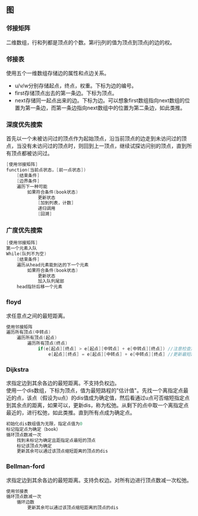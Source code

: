 ## 图
### 邻接矩阵
二维数组，行和列都是顶点的个数。第i行j列的值为顶点到顶点j的边的权。

### 邻接表
使用五个一维数组存储边的属性和点边关系。
* u/v/w分别存储起点，终点，权重。下标为边的编号。  
* first存储顶点出去的第一条边。下标为顶点。  
* next存储同一起点出来的边。下标为边。可以想象first数组指向next数组的位置为第一条边，而第一条边指向next数组中的位置为第二条边，如此类推。  

### 深度优先搜索
首先以一个未被访问过的顶点作为起始顶点，沿当前顶点的边走到未访问过的顶点，当没有未访问过的顶点时，则回到上一顶点，继续试探访问别的顶点，直到所有顶点都被访问过。
```C
[使用邻接矩阵]
function(当前点状态，[前一点状态])
    [结束条件]
    [边界条件]
    遍历下一种可能
        如果符合条件(book状态)
            更新状态
            [加到列表，计数]
            递归调用
            [回溯]
```

### 广度优先搜索
```C
[使用邻接矩阵]
第一个元素入队
While(队列不为空)
    [结束条件]
    遍历从head元素能到达的下一个元素
        如果符合条件(book状态)
            更新状态
            加入队列尾部
    head指针后移一个元素
```

### floyd
求任意点之间的最短距离。  
```C
使用邻接矩阵
遍历所有顶点(中转点)
    遍历所有顶点(起点)
        遍历所有顶点(终点)
            if(e[起点][终点] > e[起点][中转点] + e[中转点][终点]) //注意检查加法溢出
                e[起点][终点] = e[起点][中转点] + e[中转点][终点] //更新最短距离
```

### Dijkstra
求指定边到其余各边的最短距离。不支持负权边。  
使用一个dis数组，下标为顶点，值为最短路程的"估计值"。先找一个离指定点最近的点，该点（假设为u点）的dis值成为确定值，然后看通过u点可否缩短指定点到其余点的距离，如果可以，更新dis，称为松弛。从剩下的点中取一个离指定点最近的，进行松弛，如此类推。直到所有点成为确定点。  
```C
初始化dis数组值为无限，指定点值为0
标记指定点为确定（book）
循环顶点数减一次
    找到未标记为确定且距指定点最短的顶点
    标记该顶点为确定
    更新其余可以通过该顶点缩短距离的顶点的dis
```

### Bellman-ford
求指定边到其余各边的最短距离。支持负权边。对所有边进行顶点数减一次松弛。
```C
使用邻接表
循环顶点数减一次
    循环边数
        更新其余可以通过该顶点缩短距离的顶点的dis
```
